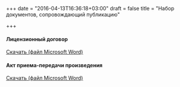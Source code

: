 +++
date = "2016-04-13T16:36:18+03:00"
draft = false
title = "Набор документов, сопровождающий публикацию"

+++

#### Лицензионный договор

<span class="glyphicon glyphicon-file" aria-hidden="true"></span> [Скачать (файл Microsoft Word)](http://nuclear-power-engineering.github.io/doc/contract.doc)

#### Акт приема-передачи произведения

<span class="glyphicon glyphicon-file" aria-hidden="true"></span> [Скачать (файл Microsoft Word)](http://nuclear-power-engineering.github.io/doc/act.doc)
